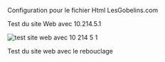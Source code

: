 Configuration pour le fichier Html LesGobelins.com



Test du site Web avec 10.214.5.1


![test site web avec 10 214 5 1](https://user-images.githubusercontent.com/97044657/165758818-a0fcf0d4-74b1-423f-9730-1069868267d3.png)


Test du site web avec le rebouclage

